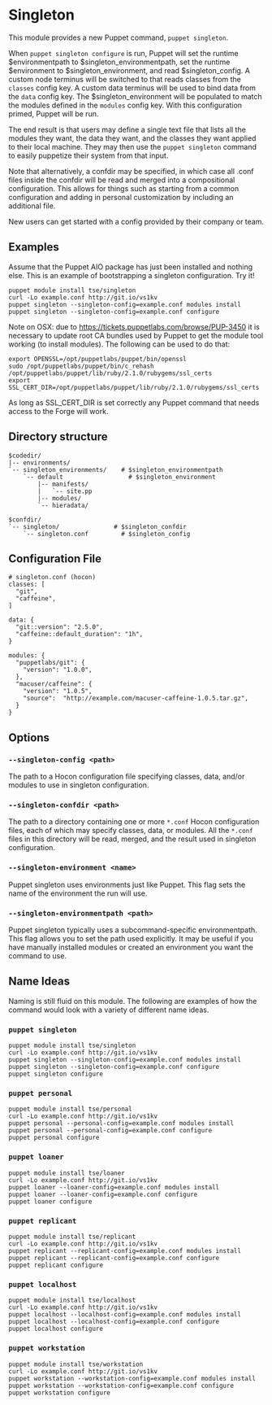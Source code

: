 # Singleton #

This module provides a new Puppet command, `puppet singleton`.

When `puppet singleton configure` is run, Puppet will set the runtime
$environmentpath to $singleton_environmentpath, set the runtime $environment
to $singleton_environment, and read $singleton_config. A custom node
terminus will be switched to that reads classes from the `classes` config key.
A custom data terminus will be used to bind data from the `data` config key.
The $singleton_environment will be populated to match the modules defined in
the `modules` config key. With this configuration primed, Puppet will be run.

The end result is that users may define a single text file that lists all the
modules they want, the data they want, and the classes they want applied to
their local machine. They may then use the `puppet singleton` command to
easily puppetize their system from that input.

Note that alternatively, a confdir may be specified, in which case all .conf
files inside the confdir will be read and merged into a compositional
configuration. This allows for things such as starting from a common
configuration and adding in personal customization by including an additional
file.

New users can get started with a config provided by their company or team.

## Examples ##

Assume that the Puppet AIO package has just been installed and nothing else.
This is an example of bootstrapping a singleton configuration. Try it!

    puppet module install tse/singleton
    curl -Lo example.conf http://git.io/vs1kv
    puppet singleton --singleton-config=example.conf modules install
    puppet singleton --singleton-config=example.conf configure

Note on OSX: due to https://tickets.puppetlabs.com/browse/PUP-3450 it is
necessary to update root CA bundles used by Puppet to get the module tool
working (to install modules). The following can be used to do that:

    export OPENSSL=/opt/puppetlabs/puppet/bin/openssl
    sudo /opt/puppetlabs/puppet/bin/c_rehash /opt/puppetlabs/puppet/lib/ruby/2.1.0/rubygems/ssl_certs
    export SSL_CERT_DIR=/opt/puppetlabs/puppet/lib/ruby/2.1.0/rubygems/ssl_certs

As long as SSL_CERT_DIR is set correctly any Puppet command that needs access to the
Forge will work.

## Directory structure ##

    $codedir/
    |-- environments/
    `-- singleton_environments/    # $singleton_environmentpath
        `-- default                  # $singleton_environment
            |-- manifests/
            |   `-- site.pp
            |-- modules/
            `-- hieradata/

    $confdir/
    `-- singleton/               # $singleton_confdir
        `-- singleton.conf         # $singleton_config

## Configuration File ##

    # singleton.conf (hocon)
    classes: [
      "git",
      "caffeine",
    ]

    data: {
      "git::version": "2.5.0",
      "caffeine::default_duration": "1h",
    }

    modules: {
      "puppetlabs/git": {
        "version": "1.0.0",
      },
      "macuser/caffeine": {
        "version": "1.0.5",
        "source":  "http://example.com/macuser-caffeine-1.0.5.tar.gz",
      }
    }

## Options ##

### `--singleton-config <path>` ###

The path to a Hocon configuration file specifying classes, data, and/or modules
to use in singleton configuration.

### `--singleton-confdir <path>` ###

The path to a directory containing one or more `*.conf` Hocon configuration
files, each of which may specify classes, data, or modules. All the `*.conf`
files in this directory will be read, merged, and the result used in singleton
configuration.

### `--singleton-environment <name>` ###

Puppet singleton uses environments just like Puppet. This flag sets the name of
the environment the run will use.

### `--singleton-environmentpath <path>` ###

Puppet singleton typically uses a subcommand-specific environmentpath. This
flag allows you to set the path used explicitly. It may be useful if you have
manually installed modules or created an environment you want the command to
use.

## Name Ideas ##

Naming is still fluid on this module. The following are examples of how the
command would look with a variety of different name ideas.

### `puppet singleton` ###

    puppet module install tse/singleton
    curl -Lo example.conf http://git.io/vs1kv
    puppet singleton --singleton-config=example.conf modules install
    puppet singleton --singleton-config=example.conf configure
    puppet singleton configure

### `puppet personal` ###

    puppet module install tse/personal
    curl -Lo example.conf http://git.io/vs1kv
    puppet personal --personal-config=example.conf modules install
    puppet personal --personal-config=example.conf configure
    puppet personal configure

### `puppet loaner` ###

    puppet module install tse/loaner
    curl -Lo example.conf http://git.io/vs1kv
    puppet loaner --loaner-config=example.conf modules install
    puppet loaner --loaner-config=example.conf configure
    puppet loaner configure

### `puppet replicant` ###

    puppet module install tse/replicant
    curl -Lo example.conf http://git.io/vs1kv
    puppet replicant --replicant-config=example.conf modules install
    puppet replicant --replicant-config=example.conf configure
    puppet replicant configure

### `puppet localhost` ###

    puppet module install tse/localhost
    curl -Lo example.conf http://git.io/vs1kv
    puppet localhost --localhost-config=example.conf modules install
    puppet localhost --localhost-config=example.conf configure
    puppet localhost configure

### `puppet workstation` ###

    puppet module install tse/workstation
    curl -Lo example.conf http://git.io/vs1kv
    puppet workstation --workstation-config=example.conf modules install
    puppet workstation --workstation-config=example.conf configure
    puppet workstation configure
